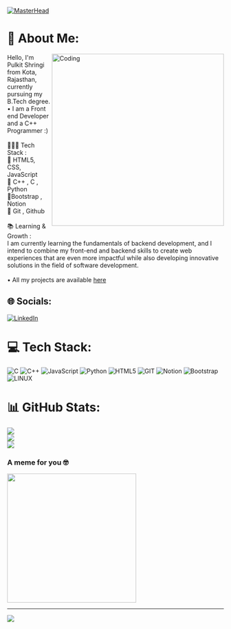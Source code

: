 [![MasterHead](https://i.ibb.co/HKkBNYk/Navy-Blue-Geometric-Technology-Linked-In-Banner.png)](https://rishavchanda.io)
# 💫 About Me:
<img align="right" alt="Coding" width="400" src="https://cdn.dribbble.com/users/1162077/screenshots/3848914/programmer.gif">
Hello, I'm Pulkit Shringi from Kota, Rajasthan, currently pursuing my B.Tech degree.<br>• I am a Front end Developer and a C++ Programmer :)<br><br>🧑🏻‍💻 Tech Stack :<br>🔹 HTML5, CSS, JavaScript <br>🔹 C++ , C , Python <br>🔹Bootstrap , Notion<br>🔹 Git , Github<br><br>📚 Learning & Growth :<br>I am currently learning the fundamentals of backend development, and I intend to combine my front-end and backend skills to create web experiences that are even more impactful while also developing innovative solutions in the field of software development.<br><br>
• All my projects are available <a href="https://github.com/pulkitshringi02?tab=repositories">here</a>

## 🌐 Socials:
[![LinkedIn](https://img.shields.io/badge/LinkedIn-%230077B5.svg?logo=linkedin&logoColor=white)](https://linkedin.com/in/pulkitshringi) 

# 💻 Tech Stack:
![C](https://img.shields.io/badge/c-%2300599C.svg?style=for-the-badge&logo=c&logoColor=white) ![C++](https://img.shields.io/badge/c++-%2300599C.svg?style=for-the-badge&logo=c%2B%2B&logoColor=white) ![JavaScript](https://img.shields.io/badge/javascript-%23323330.svg?style=for-the-badge&logo=javascript&logoColor=%23F7DF1E) ![Python](https://img.shields.io/badge/python-3670A0?style=for-the-badge&logo=python&logoColor=ffdd54) ![HTML5](https://img.shields.io/badge/html5-%23E34F26.svg?style=for-the-badge&logo=html5&logoColor=white) ![GIT](https://img.shields.io/badge/Git-fc6d26?style=for-the-badge&logo=git&logoColor=white) ![Notion](https://img.shields.io/badge/Notion-%23000000.svg?style=for-the-badge&logo=notion&logoColor=white) ![Bootstrap](https://img.shields.io/badge/bootstrap-%23563D7C.svg?style=for-the-badge&logo=bootstrap&logoColor=white) ![LINUX](https://img.shields.io/badge/Linux-FCC624?style=for-the-badge&logo=linux&logoColor=black)
# 📊 GitHub Stats:
![](https://github-readme-stats.vercel.app/api?username=pulkitshringi02&theme=vision-friendly-dark&hide_border=false&include_all_commits=false&count_private=false)<br/>
![](https://github-readme-streak-stats.herokuapp.com/?user=pulkitshringi02&theme=vision-friendly-dark&hide_border=false)<br/>
![](https://github-readme-stats.vercel.app/api/top-langs/?username=pulkitshringi02&theme=vision-friendly-dark&hide_border=false&include_all_commits=false&count_private=false&layout=compact)

### A meme for you 🤓
<img src='https://randommeme-five.vercel.app/' style="height: 300px;"/>

---
[![](https://visitcount.itsvg.in/api?id=pulkitshringi02&icon=0&color=0)](https://visitcount.itsvg.in)

<!-- Proudly created with GPRM ( https://gprm.itsvg.in ) -->
